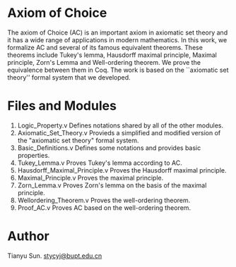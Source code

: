 # Axiom of Choice

The axiom of Choice (AC) is an important axiom in axiomatic set theory and it has a wide range of applications in modern mathematics. In this work, we formalize AC and several of its famous equivalent theorems. These theorems include Tukey's lemma, Hausdorff maximal principle, Maximal principle, Zorn's Lemma and Well-ordering theorem. We prove the equivalence between them in Coq. The work is based on the ``axiomatic set theory'' formal system that we developed.

# Files and Modules

1. Logic_Property.v
  Defines notations shared by all of the other modules.
2. Axiomatic_Set_Theory.v
  Provieds a simplified and modified version of the "axiomatic set theory" formal system.
3. Basic_Definitions.v
  Defines some notations and provides basic properties.
4. Tukey_Lemma.v
  Proves Tukey's lemma according to AC.
5. Hausdorff_Maximal_Principle.v
  Proves the Hausdorff maximal principle.
6. Maximal_Principle.v
  Proves the maximal principle.
7. Zorn_Lemma.v
  Proves Zorn's lemma on the basis of the maximal principle.
8. Wellordering_Theorem.v
  Proves the well-ordering theorem.
9. Proof_AC.v
  Proves AC based on the well-ordering theorem.

# Author

Tianyu Sun. stycyj@bupt.edu.cn
